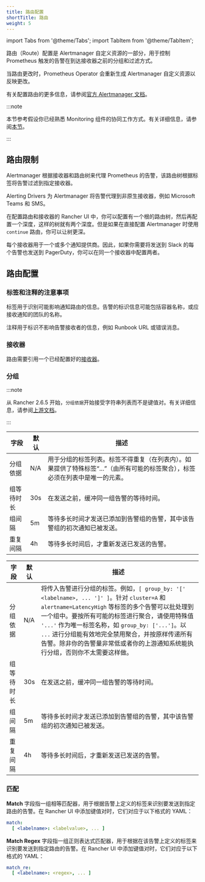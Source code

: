 ```yaml
---
title: 路由配置
shortTitle: 路由
weight: 5
---
```


import Tabs from '@theme/Tabs';
import TabItem from '@theme/TabItem';

路由（Route）配置是 Alertmanager 自定义资源的一部分，用于控制 Prometheus 触发的告警在到达接收器之前的分组和过滤方式。

当路由更改时，Prometheus Operator 会重新生成 Alertmanager 自定义资源以反映更改。

有关配置路由的更多信息，请参阅[官方 Alertmanager 文档](https://www.prometheus.io/docs/alerting/latest/configuration/#route)。

:::note

本节参考假设你已经熟悉 Monitoring 组件的协同工作方式。有关详细信息，请参阅[本节](../../explanations/integrations-in-rancher/monitoring-and-alerting/how-monitoring-works.md)。

:::



## 路由限制

Alertmanager 根据接收器和路由树来代理 Prometheus 的告警，该路由树根据标签将告警过滤到指定接收器。

Alerting Drivers 为 Alertmanager 将告警代理到非原生接收器，例如 Microsoft Teams 和 SMS。

在配置路由和接收器的 Rancher UI 中，你可以配置有一个根的路由树，然后再配置一个深度，这样的树就有两个深度。但是如果在直接配置 Alertmanager 时使用 `continue` 路由，你可以让树更深。

每个接收器用于一个或多个通知提供商。因此，如果你需要将发送到 Slack 的每个告警也发送到 PagerDuty，你可以在同一个接收器中配置两者。

## 路由配置

### 标签和注释的注意事项

标签用于识别可能影响通知路由的信息。告警的标识信息可能包括容器名称，或应接收通知的团队的名称。

注释用于标识不影响告警接收者的信息，例如 Runbook URL 或错误消息。


### 接收器
路由需要引用一个已经配置好的[接收器](#接收器配置)。

### 分组

<Tabs>
<TabItem value="Rancher v2.6.5+">

:::note

从 Rancher 2.6.5 开始，`分组依据`开始接受字符串列表而不是键值对。有关详细信息，请参阅[上游文档](https://github.com/prometheus-operator/prometheus-operator/blob/main/Documentation/api.md#route)。

:::

| 字段 | 默认 | 描述 |
|-------|--------------|---------|
| 分组依据 | N/A | 用于分组的标签列表。标签不得重复（在列表内）。如果提供了特殊标签“...”（由所有可能的标签聚合），标签必须在列表中是唯一的元素。 |
| 组等待时长 | 30s | 在发送之前，缓冲同一组告警的等待时间。 |
| 组间隔 | 5m | 等待多长时间才发送已添加到告警组的告警，其中该告警组的初次通知已被发送。 |
| 重复间隔 | 4h | 等待多长时间后，才重新发送已发送的告警。 |

</TabItem>
<TabItem value="Rancher v2.6.5 之前的版本">

| 字段 | 默认 | 描述 |
|-------|--------------|---------|
| 分组依据 | N/A | 将传入告警进行分组的标签。例如，`[ group_by: '[' <labelname>, ... ']' ]`。针对 `cluster=A` 和 `alertname=LatencyHigh` 等标签的多个告警可以批处理到一个组中。要按所有可能的标签进行聚合，请使用特殊值 `'...'` 作为唯一标签名称，如 `group_by: ['...']`。以 `...` 进行分组能有效地完全禁用聚合，并按原样传递所有告警。除非你的告警量非常低或者你的上游通知系统能执行分组，否则你不太需要这样做。 |
| 组等待时长 | 30s | 在发送之前，缓冲同一组告警的等待时间。 |
| 组间隔 | 5m | 等待多长时间才发送已添加到告警组的告警，其中该告警组的初次通知已被发送。 |
| 重复间隔 | 4h | 等待多长时间后，才重新发送已发送的告警。 |

</TabItem>
</Tabs>



### 匹配

**Match** 字段指一组相等匹配器，用于根据告警上定义的标签来识别要发送到指定路由的告警。在 Rancher UI 中添加键值对时，它们对应于以下格式的 YAML：

```yaml
match:
  [ <labelname>: <labelvalue>, ... ]
```

**Match Regex** 字段指一组正则表达式匹配器，用于根据在该告警上定义的标签来识别要发送到指定路由的告警。在 Rancher UI 中添加键值对时，它们对应于以下格式的 YAML：

```yaml
match_re:
  [ <labelname>: <regex>, ... ]
```
